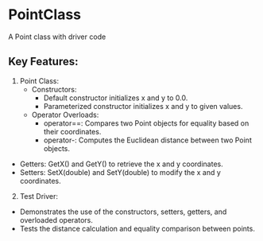 # PointClass
A Point class with driver code

## Key Features:
1. Point Class:
   * Constructors:
      * Default constructor initializes x and y to 0.0.
      * Parameterized constructor initializes x and y to given values.
   * Operator Overloads:
      * operator==: Compares two Point objects for equality based on their coordinates.
      * operator-: Computes the Euclidean distance between two Point objects.
  * Getters: GetX() and GetY() to retrieve the x and y coordinates.
  * Setters: SetX(double) and SetY(double) to modify the x and y coordinates.
2. Test Driver:
  * Demonstrates the use of the constructors, setters, getters, and overloaded operators.
  * Tests the distance calculation and equality comparison between points.
